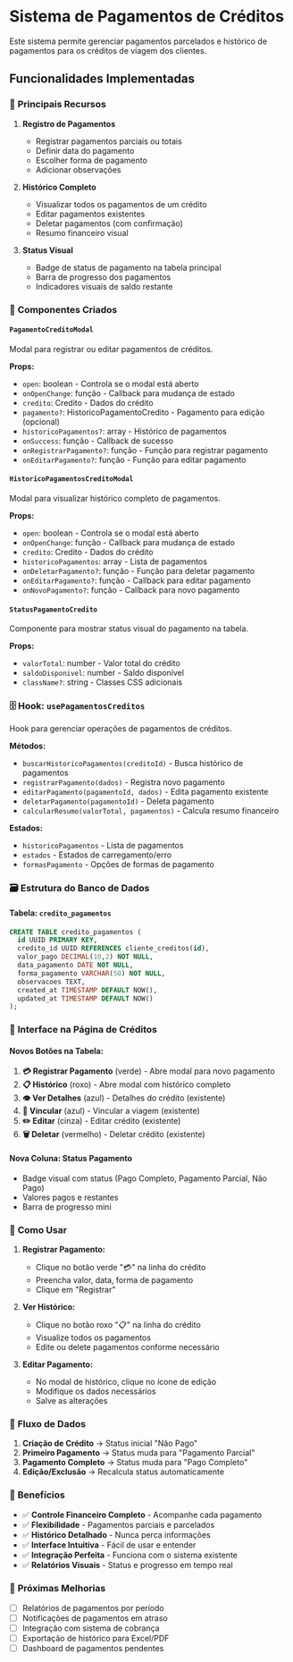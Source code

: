 # Sistema de Pagamentos de Créditos

Este sistema permite gerenciar pagamentos parcelados e histórico de pagamentos para os créditos de viagem dos clientes.

## Funcionalidades Implementadas

### 🎯 **Principais Recursos**

1. **Registro de Pagamentos**
   - Registrar pagamentos parciais ou totais
   - Definir data do pagamento
   - Escolher forma de pagamento
   - Adicionar observações

2. **Histórico Completo**
   - Visualizar todos os pagamentos de um crédito
   - Editar pagamentos existentes
   - Deletar pagamentos (com confirmação)
   - Resumo financeiro visual

3. **Status Visual**
   - Badge de status de pagamento na tabela principal
   - Barra de progresso dos pagamentos
   - Indicadores visuais de saldo restante

### 🔧 **Componentes Criados**

#### `PagamentoCreditoModal`
Modal para registrar ou editar pagamentos de créditos.

**Props:**
- `open`: boolean - Controla se o modal está aberto
- `onOpenChange`: função - Callback para mudança de estado
- `credito`: Credito - Dados do crédito
- `pagamento?`: HistoricoPagamentoCredito - Pagamento para edição (opcional)
- `historicoPagamentos?`: array - Histórico de pagamentos
- `onSuccess`: função - Callback de sucesso
- `onRegistrarPagamento?`: função - Função para registrar pagamento
- `onEditarPagamento?`: função - Função para editar pagamento

#### `HistoricoPagamentosCreditoModal`
Modal para visualizar histórico completo de pagamentos.

**Props:**
- `open`: boolean - Controla se o modal está aberto
- `onOpenChange`: função - Callback para mudança de estado
- `credito`: Credito - Dados do crédito
- `historicoPagamentos`: array - Lista de pagamentos
- `onDeletarPagamento?`: função - Função para deletar pagamento
- `onEditarPagamento?`: função - Callback para editar pagamento
- `onNovoPagamento?`: função - Callback para novo pagamento

#### `StatusPagamentoCredito`
Componente para mostrar status visual do pagamento na tabela.

**Props:**
- `valorTotal`: number - Valor total do crédito
- `saldoDisponivel`: number - Saldo disponível
- `className?`: string - Classes CSS adicionais

### 🗄️ **Hook: `usePagamentosCreditos`**

Hook para gerenciar operações de pagamentos de créditos.

**Métodos:**
- `buscarHistoricoPagamentos(creditoId)` - Busca histórico de pagamentos
- `registrarPagamento(dados)` - Registra novo pagamento
- `editarPagamento(pagamentoId, dados)` - Edita pagamento existente
- `deletarPagamento(pagamentoId)` - Deleta pagamento
- `calcularResumo(valorTotal, pagamentos)` - Calcula resumo financeiro

**Estados:**
- `historicoPagamentos` - Lista de pagamentos
- `estados` - Estados de carregamento/erro
- `formasPagamento` - Opções de formas de pagamento

### 🗃️ **Estrutura do Banco de Dados**

#### Tabela: `credito_pagamentos`

```sql
CREATE TABLE credito_pagamentos (
  id UUID PRIMARY KEY,
  credito_id UUID REFERENCES cliente_creditos(id),
  valor_pago DECIMAL(10,2) NOT NULL,
  data_pagamento DATE NOT NULL,
  forma_pagamento VARCHAR(50) NOT NULL,
  observacoes TEXT,
  created_at TIMESTAMP DEFAULT NOW(),
  updated_at TIMESTAMP DEFAULT NOW()
);
```

### 🎨 **Interface na Página de Créditos**

#### Novos Botões na Tabela:
1. **💳 Registrar Pagamento** (verde) - Abre modal para novo pagamento
2. **📋 Histórico** (roxo) - Abre modal com histórico completo
3. **👁️ Ver Detalhes** (azul) - Detalhes do crédito (existente)
4. **🔗 Vincular** (azul) - Vincular a viagem (existente)
5. **✏️ Editar** (cinza) - Editar crédito (existente)
6. **🗑️ Deletar** (vermelho) - Deletar crédito (existente)

#### Nova Coluna: Status Pagamento
- Badge visual com status (Pago Completo, Pagamento Parcial, Não Pago)
- Valores pagos e restantes
- Barra de progresso mini

### 🚀 **Como Usar**

1. **Registrar Pagamento:**
   - Clique no botão verde "💳" na linha do crédito
   - Preencha valor, data, forma de pagamento
   - Clique em "Registrar"

2. **Ver Histórico:**
   - Clique no botão roxo "📋" na linha do crédito
   - Visualize todos os pagamentos
   - Edite ou delete pagamentos conforme necessário

3. **Editar Pagamento:**
   - No modal de histórico, clique no ícone de edição
   - Modifique os dados necessários
   - Salve as alterações

### 🔄 **Fluxo de Dados**

1. **Criação de Crédito** → Status inicial "Não Pago"
2. **Primeiro Pagamento** → Status muda para "Pagamento Parcial"
3. **Pagamento Completo** → Status muda para "Pago Completo"
4. **Edição/Exclusão** → Recalcula status automaticamente

### 🎯 **Benefícios**

- ✅ **Controle Financeiro Completo** - Acompanhe cada pagamento
- ✅ **Flexibilidade** - Pagamentos parciais e parcelados
- ✅ **Histórico Detalhado** - Nunca perca informações
- ✅ **Interface Intuitiva** - Fácil de usar e entender
- ✅ **Integração Perfeita** - Funciona com o sistema existente
- ✅ **Relatórios Visuais** - Status e progresso em tempo real

### 🔧 **Próximas Melhorias**

- [ ] Relatórios de pagamentos por período
- [ ] Notificações de pagamentos em atraso
- [ ] Integração com sistema de cobrança
- [ ] Exportação de histórico para Excel/PDF
- [ ] Dashboard de pagamentos pendentes
